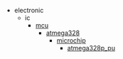 * electronic
  * ic
    * [mcu](electronic/ic/mcu)
      * [atmega328](electronic/ic/mcu/atmega328)
        * [microchip](microchip)
          * [atmega328p_pu](atmega328p_pu)
